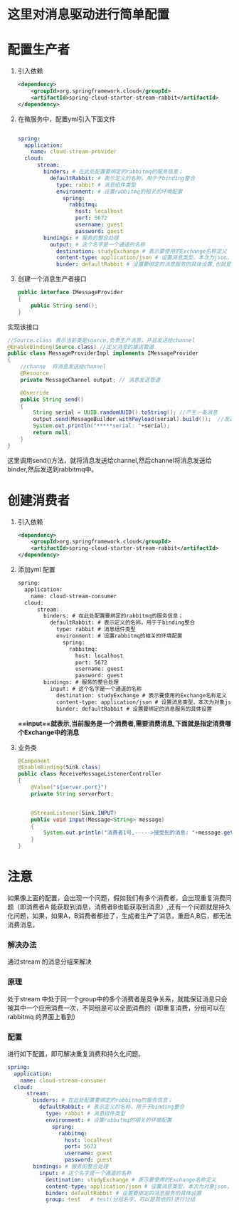 # 这里对消息驱动进行简单配置

#  配置生产者

1. 引入依赖

   ```xml
   <dependency>
       <groupId>org.springframework.cloud</groupId>
       <artifactId>spring-cloud-starter-stream-rabbit</artifactId>
   </dependency>
   ```

   

1. 在微服务中，配置yml引入下面文件

   ```yml
   
   spring:
     application:
       name: cloud-stream-provider
     cloud:
         stream:
           binders: # 在此处配置要绑定的rabbitmq的服务信息；
             defaultRabbit: # 表示定义的名称，用于于binding整合
               type: rabbit # 消息组件类型
               environment: # 设置rabbitmq的相关的环境配置
                 spring:
                   rabbitmq:
                     host: localhost
                     port: 5672
                     username: guest
                     password: guest
           bindings: # 服务的整合处理
             output: # 这个名字是一个通道的名称
               destination: studyExchange # 表示要使用的Exchange名称定义
               content-type: application/json # 设置消息类型，本次为json，文本则设置“text/plain”
               binder: defaultRabbit # 设置要绑定的消息服务的具体设置,也就是上面的defaultRabbit
   
   ```

   

1. 创建一个消息生产者接口

   ```java
   public interface IMessageProvider
   {
       public String send();
   }
   
   ```

   

实现该接口

```java
//Source.class 表示当前类是source,负责生产消息，并且发送给channel
@EnableBinding(Source.class) //定义消息的推送管道
public class MessageProviderImpl implements IMessageProvider
{
    //channe  将消息发送给channel
    @Resource
    private MessageChannel output; // 消息发送管道

    @Override
    public String send()
    {
        String serial = UUID.randomUUID().toString(); //产生一条消息
        output.send(MessageBuilder.withPayload(serial).build());  //发送,build方法会构建一个Message类
        System.out.println("*****serial: "+serial);
        return null;
    }
}
```

这里调用send()方法，就将消息发送给channel,然后channel将消息发送给binder,然后发送到rabbitmq中。





# 创建消费者

1. 引入依赖

   ```xml
   <dependency>
       <groupId>org.springframework.cloud</groupId>
       <artifactId>spring-cloud-starter-stream-rabbit</artifactId>
   </dependency>
   ```

   

2. 添加yml 配置

   ```xml
   spring:
     application:
       name: cloud-stream-consumer
     cloud:
         stream:
           binders: # 在此处配置要绑定的rabbitmq的服务信息；
             defaultRabbit: # 表示定义的名称，用于于binding整合
               type: rabbit # 消息组件类型
               environment: # 设置rabbitmq的相关的环境配置
                 spring:
                   rabbitmq:
                     host: localhost
                     port: 5672
                     username: guest
                     password: guest
           bindings: # 服务的整合处理
             input: # 这个名字是一个通道的名称
               destination: studyExchange # 表示要使用的Exchange名称定义
               content-type: application/json # 设置消息类型，本次为对象json，如果是文本则设置“text/plain”
               binder: defaultRabbit # 设置要绑定的消息服务的具体设置
   
   ```

   **==input==就表示,当前服务是一个消费者,需要消费消息,下面就是指定消费哪个Exchange中的消息**



3. 业务类

   ```java
   @Component
   @EnableBinding(Sink.class)
   public class ReceiveMessageListenerController
   {
       @Value("${server.port}")
       private String serverPort;
   
   
       @StreamListener(Sink.INPUT)
       public void input(Message<String> message)
       {
           System.out.println("消费者1号,----->接受到的消息: "+message.getPayload()+"\t  port: "+serverPort);
       }
   }
   ```

   



# 注意

如果像上面的配置，会出现一个问题，假如我们有多个消费者，会出现重复消费问题（即消费者A 能获取到消息，消费者B也能获取到消息）,还有一个问题就是持久化问题，如果，如果A，B消费者都挂了，生成者生产了消息，重启A,B后，都无法消费消息，

### 解决办法

通过stream 的消息分组来解决



### 原理

处于stream 中处于同一个group中的多个消费者是竞争关系，就能保证消息只会被其中一个应用消费一次，不同组是可以全面消费的（即重复消费，分组可以在rabbitmq 的界面上看到）

### 配置

进行如下配置，即可解决重复消费和持久化问题。

```yml
spring:
  application:
    name: cloud-stream-consumer
  cloud:
      stream:
        binders: # 在此处配置要绑定的rabbitmq的服务信息；
          defaultRabbit: # 表示定义的名称，用于于binding整合
            type: rabbit # 消息组件类型
            environment: # 设置rabbitmq的相关的环境配置
              spring:
                rabbitmq:
                  host: localhost
                  port: 5672
                  username: guest
                  password: guest
        bindings: # 服务的整合处理
          input: # 这个名字是一个通道的名称
            destination: studyExchange # 表示要使用的Exchange名称定义
            content-type: application/json # 设置消息类型，本次为对象json，如果是文本则设置“text/plain”
            binder: defaultRabbit # 设置要绑定的消息服务的具体设置
            group: test   # test(分组名字，可以是其他的)进行分组
```

